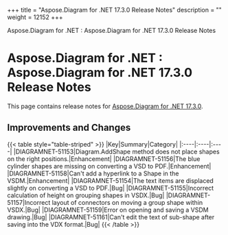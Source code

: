 +++
title = "Aspose.Diagram for .NET 17.3.0 Release Notes" 
description = "" 
weight = 12152 
+++

Aspose.Diagram for .NET : Aspose.Diagram for .NET 17.3.0 Release Notes  

# Aspose.Diagram for .NET : Aspose.Diagram for .NET 17.3.0 Release Notes


This page contains release notes for [Aspose.Diagram for .NET 17.3.0](https://www.nuget.org/packages/Aspose.Diagram/17.3.0).

## Improvements and Changes

{{< table style="table-striped" >}}
|Key|Summary|Category|
|:----|:----|:----|
|DIAGRAMNET-51153|Diagram.AddShape method does not place shapes on the right positions.|Enhancement|
|DIAGRAMNET-51156|The blue cylinder shapes are missing on converting a VSD to PDF.|Enhancement|
|DIAGRAMNET-51158|Can't add a hyperlink to a Shape in the VSDM.|Enhancement|
|DIAGRAMNET-51154|The text items are displaced slightly on converting a VSD to PDF.|Bug|
|DIAGRAMNET-51155|Incorrect calculation of height on grouping shapes in VSDX.|Bug|
|DIAGRAMNET-51157|Incorrect layout of connectors on moving a group shape within VSDX.|Bug|
|DIAGRAMNET-51159|Error on opening and saving a VSDM drawing.|Bug|
|DIAGRAMNET-51161|Can't edit the text of sub-shape after saving into the VDX format.|Bug|
{{< /table >}}

